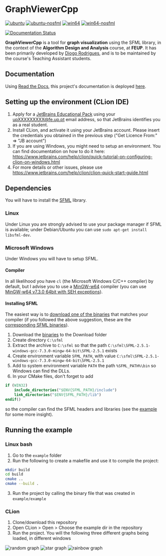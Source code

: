 # GraphViewerCpp

[![ubuntu](https://github.com/dmfrodrigues/GraphViewerCpp/workflows/ubuntu/badge.svg)](https://github.com/dmfrodrigues/GraphViewerCpp/actions)
[![ubuntu-nosfml](https://github.com/dmfrodrigues/GraphViewerCpp/workflows/ubuntu-nosfml/badge.svg)](https://github.com/dmfrodrigues/GraphViewerCpp/actions)
[![win64](https://github.com/dmfrodrigues/GraphViewerCpp/workflows/win64/badge.svg)](https://github.com/dmfrodrigues/GraphViewerCpp/actions)
[![win64-nosfml](https://github.com/dmfrodrigues/GraphViewerCpp/workflows/win64-nosfml/badge.svg)](https://github.com/dmfrodrigues/GraphViewerCpp/actions)

[![Documentation Status](https://readthedocs.org/projects/graphviewercpp/badge/?version=latest)](https://graphviewercpp.readthedocs.io/en/latest/?badge=latest)

**GraphViewerCpp** is a tool for **graph visualization** using the SFML library, in the context of the **Algorithm Design and Analysis** course, at **FEUP**. It has been primarily developed by [Diogo Rodrigues](https://github.com/dmfrodrigues), and is to be maintained by the course's Teaching Assistant students.

## Documentation

Using [Read the Docs](https://readthedocs.org/), this project's documentation is deployed [here](https://graphviewercpp.readthedocs.io/en/latest).

## Setting up the environment (CLion IDE)

1. Apply for a [JetBrains Educational Pack](https://www.jetbrains.com/shop/eform/students) using your upXXXXXXXXX@fe.up.pt email address, so that JetBrains identifies you as a real student.
2. Install CLion, and activate it using your JetBrains account. Please insert the credentials you obtained in the previous step ("Get Licence From:" => "JB account")
4. If you are using Windows, you might need to setup an environment. You can find documentation on how to do it here: https://www.jetbrains.com/help/clion/quick-tutorial-on-configuring-clion-on-windows.html
5. For more details or other issues, please use https://www.jetbrains.com/help/clion/clion-quick-start-guide.html

## Dependencies

You will have to install the [SFML](https://www.sfml-dev.org/) library.

### Linux

Under Linux you are strongly advised to use your package manager if SFML is available; under Debian/Ubuntu you can use `sudo apt-get install libsfml-dev`.

### Microsoft Windows

Under Windows you will have to setup SFML.

#### Compiler

In all likelihood you have `cl` (the Microsoft Windows C/C++ compiler) by default, but I advise you to use a [MinGW-w64](https://mingw-w64.org/doku.php) compiler (you can use [MinGW-w64 v7.3.0 64bit with SEH exceptions](https://sourceforge.net/projects/mingw-w64/files/Toolchains%20targetting%20Win64/Personal%20Builds/mingw-builds/7.3.0/threads-posix/seh/x86_64-7.3.0-release-posix-seh-rt_v5-rev0.7z/download)).

#### Installing SFML

The easiest way is to [download one of the binaries](https://www.sfml-dev.org/download/sfml/2.5.1/) that matches your compiler (if you followed the above suggestion, these are the [corresponding SFML binaries](https://www.sfml-dev.org/files/SFML-2.5.1-windows-gcc-7.3.0-mingw-64-bit.zip)).

1. Download the [binaries](https://www.sfml-dev.org/files/SFML-2.5.1-windows-gcc-7.3.0-mingw-64-bit.zip) to the Download folder
2. Create directory `C:\sfml`
3. Extract the archive to `C:\sfml` so that the path `C:\sfml\SFML-2.5.1-windows-gcc-7.3.0-mingw-64-bit\SFML-2.5.1` exists
4. Create environment variable `SFML_PATH`, with value `C:\sfml\SFML-2.5.1-windows-gcc-7.3.0-mingw-64-bit\SFML-2.5.1`
5. Add to system environment variable `PATH` the path `%SFML_PATH%\bin` so Windows can find the DLLs.
6. In your CMake files, don't forget to add

```cmake
if (WIN32)
    include_directories("$ENV{SFML_PATH}/include")
    link_directories("$ENV{SFML_PATH}/lib")
endif()
```

so the compiler can find the SFML headers and libraries (see the [example](example/CMakeLists.txt) for some more insight).

## Running the example

### Linux bash

1. Go to the `example` folder
2. Run the following to create a makefile and use it to compile the project:
```sh
mkdir build
cd build
cmake ..
cmake --build .
```
3. Run the project by calling the binary file that was created in `example/example`

### CLion

1. Clone/download this repository
2. Open CLion > Open > Choose the example dir in the repository
3. Run the project. You will the following three different graphs being loaded, in different windows

![random graph](https://raw.githubusercontent.com/dmfrodrigues/GraphViewerCpp/master/example/resources/graphs/random/preview.png)
![star graph](https://raw.githubusercontent.com/dmfrodrigues/GraphViewerCpp/master/example/resources/graphs/star/preview.png)
![rainbow graph](https://raw.githubusercontent.com/dmfrodrigues/GraphViewerCpp/master/example/resources/graphs/rainbow/preview.png)
